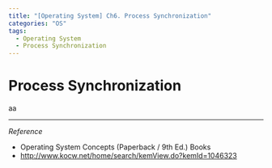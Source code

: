 ```yaml
---
title: "[Operating System] Ch6. Process Synchronization"
categories: "OS"
tags:
  - Operating System
  - Process Synchronization
---
```


# Process Synchronization
aa

---

*Reference*

- Operating System Concepts (Paperback / 9th Ed.) Books
- http://www.kocw.net/home/search/kemView.do?kemId=1046323